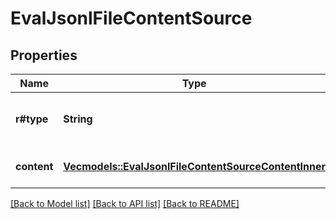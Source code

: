# EvalJsonlFileContentSource

## Properties

Name | Type | Description | Notes
------------ | ------------- | ------------- | -------------
**r#type** | **String** | The type of jsonl source. Always `file_content`. | 
**content** | [**Vec<models::EvalJsonlFileContentSourceContentInner>**](EvalJsonlFileContentSource_content_inner.md) | The content of the jsonl file. | 

[[Back to Model list]](../README.md#documentation-for-models) [[Back to API list]](../README.md#documentation-for-api-endpoints) [[Back to README]](../README.md)


